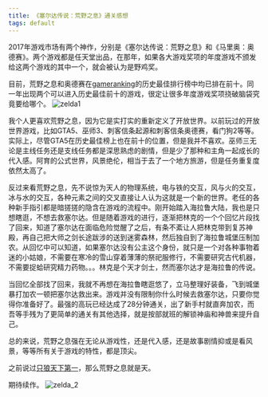 ```yaml
---
title: 《塞尔达传说：荒野之息》通关感想
tags: default
---
```


2017年游戏市场有两个神作，分别是《塞尔达传说：荒野之息》和《马里奥：奥德赛》。两个游戏都是任天堂出品，在那年，如果各大游戏奖项的年度游戏不颁发给这两个游戏的其中一个，就会被认为是野鸡奖。

目前，荒野之息和奥德赛在[gameranking](https://www.gamerankings.com/browse.html)的历史最佳排行榜中均已排在前十。同一年出现两个可以进入历史最佳前十的游戏，很定让很多年度游戏奖项挠破脑袋究竟要给哪个。
![zelda1](https://raw.githubusercontent.com/pzweuj/pzweuj.github.io/refs/heads/master/downloads/images/zelda_1.PNG)


我个人更喜欢荒野之息，因为它是实打实的重新定义了开放世界。以前玩过的开放世界游戏，比如GTA5、巫师3、刺客信条起源和刺客信条奥德赛，看门狗2等等。实际上，尽管GTA5在历史最佳榜上也在前十的位置，但是我并不喜欢。巫师三无论是主线任务还是支线任务都是深思熟虑的剧情，但是少了那种和主角一起成长的代入感。阿育的公式世界，风景绝伦，相当于去了一个地方旅游，但是任务重复度依然太高了。

反过来看荒野之息，先不说惊为天人的物理系统，电与铁的交互，风与火的交互，冰与水的交互，各种元素之间的交叉直接让人认为这就是一个新的世界。老任的各种新手指引都是暗搓搓的隐含在游戏的流程中。刚开始踏入海拉鲁大陆，我也是只想瞎逛，不想去救塞尔达。但是随着游戏的进行，逐渐把林克的一个个回忆片段找了回来，知道了塞尔达在面临危险觉醒了之后，有条不紊让人把林克带到复苏神殿，再自己把大师之剑长途跋涉的送到迷雾森林，然后独自到了海拉鲁城堡压制加农。从回忆中可以知道，如果塞尔达没有公主这个身份，就只是一个对各种事物着迷的小姑娘，不需要在寒冷的雪山穿着薄薄的祭祀服修行，不需要研究古代机器，不需要捉蛤研究精力药物。。。林克是个天才剑士，然而塞尔达才是海拉鲁的传说。

当回忆全部找了回来，我就不再想在海拉鲁瞎逛悠了，立马整理好装备，飞到城堡暴打加农一顿把塞尔达救出来。游戏并没有限制你什么时候去救塞尔达，只要你觉得你准备好了。最强的高玩已经达成了28分钟通关，出了新手村就直奔加农，而吾等手残为了更简单的通关有其他选择，就是按部就班的解锁神庙和神兽来提升自己。

总的来说，荒野之息强在无论从游戏性，还是代入感，还是故事剧情抑或是看风景，等等所有关于游戏的特性，都是顶尖。

之前说过[只狼天下第一](https://pzweuj.github.io/2019/03/30/sekiro.html)，那么荒野之息就是天。

期待续作。
![zelda_2](https://i.ytimg.com/vi/qX3BUV9nOqE/maxresdefault.jpg)